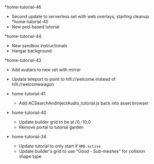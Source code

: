 *home-tutorial-46
  * Second update to serverless set with web overlays, starting cleanup 
 *home-tutorial-45
  * New pod-based tutorial

  *home-tutorial-44
   * New sandbox instructionals
   * Hangar background 
   
  *home-tutorial-43
   * Add avatars to new set with mirror
   * Update teleport to point to hifi://welcome instead of hifi://welcomewagon
  
  * home-tutorial-41
  	* Add ACSearchAndInjectAudio_tutorial.js back into asset browser
  
  * home-tutorial-40
    * Update builder grid to be at /0,-10,0
    * Remove portal to tutorial garden

  * home-tutorial-34
    * Update tutorial to only start if `HMD.active`
    * Update builder's grid to use "Good - Sub-meshes" for collision shape type
